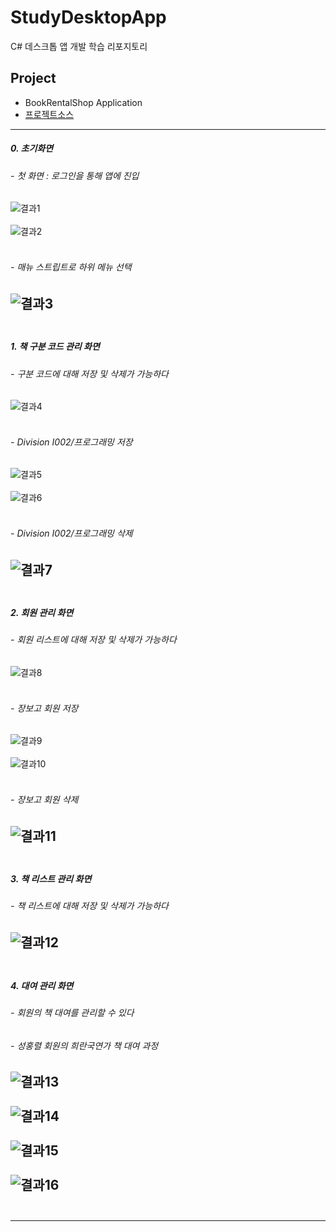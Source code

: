 # StudyDesktopApp
C# 데스크톱 앱 개발 학습 리포지토리


## Project
- BookRentalShop Application
- [프로젝트소스](https://github.com/HongryeolSeong/StudyDesktopApp/tree/main/WinformApp/WinFormAdvancedBank/BookRentalShopApp)

---

##### 0. 초기화면
###### - 첫 화면 : 로그인을 통해 앱에 진입

![결과1](https://github.com/HongryeolSeong/StudyDesktopApp/blob/main/WinformApp/WinFormAdvancedBank/BookRentalShopApp/resultimg/01.png "초기 화면")
<br>
<br>
![결과2](https://github.com/HongryeolSeong/StudyDesktopApp/blob/main/WinformApp/WinFormAdvancedBank/BookRentalShopApp/resultimg/02.png "로그인 성공")
<br>
<br>

###### - 매뉴 스트립트로 하위 메뉴 선택

![결과3](https://github.com/HongryeolSeong/StudyDesktopApp/blob/main/WinformApp/WinFormAdvancedBank/BookRentalShopApp/resultimg/menu2.png "매뉴 스트립트")
<br>
<br>
---

##### 1. 책 구분 코드 관리 화면
###### - 구분 코드에 대해 저장 및 삭제가 가능하다

![결과4](https://github.com/HongryeolSeong/StudyDesktopApp/blob/main/WinformApp/WinFormAdvancedBank/BookRentalShopApp/resultimg/04.png "초기 화면")
<br>
<br>
###### - Division I002/프로그래밍 저장

![결과5](https://github.com/HongryeolSeong/StudyDesktopApp/blob/main/WinformApp/WinFormAdvancedBank/BookRentalShopApp/resultimg/06.png "초기 화면")
<br>
<br>
![결과6](https://github.com/HongryeolSeong/StudyDesktopApp/blob/main/WinformApp/WinFormAdvancedBank/BookRentalShopApp/resultimg/07.png "초기 화면")
<br>
<br>

###### - Division I002/프로그래밍 삭제

![결과7](https://github.com/HongryeolSeong/StudyDesktopApp/blob/main/WinformApp/WinFormAdvancedBank/BookRentalShopApp/resultimg/05.png "초기 화면")
<br>
<br>
---

##### 2. 회원 관리 화면
###### - 회원 리스트에 대해 저장 및 삭제가 가능하다

![결과8](https://github.com/HongryeolSeong/StudyDesktopApp/blob/main/WinformApp/WinFormAdvancedBank/BookRentalShopApp/resultimg/08.png "초기 화면")
<br>
<br>

###### - 장보고 회원 저장

![결과9](https://github.com/HongryeolSeong/StudyDesktopApp/blob/main/WinformApp/WinFormAdvancedBank/BookRentalShopApp/resultimg/09.png "초기 화면")
<br>
<br>
![결과10](https://github.com/HongryeolSeong/StudyDesktopApp/blob/main/WinformApp/WinFormAdvancedBank/BookRentalShopApp/resultimg/10.png "초기 화면")
<br>
<br>

###### - 장보고 회원 삭제

![결과11](https://github.com/HongryeolSeong/StudyDesktopApp/blob/main/WinformApp/WinFormAdvancedBank/BookRentalShopApp/resultimg/11.png "초기 화면")
<br>
<br>
---

##### 3. 책 리스트 관리 화면
###### - 책 리스트에 대해 저장 및 삭제가 가능하다

![결과12](https://github.com/HongryeolSeong/StudyDesktopApp/blob/main/WinformApp/WinFormAdvancedBank/BookRentalShopApp/resultimg/08.png "초기 화면")
<br>
<br>
---

##### 4. 대여 관리 화면
###### - 회원의 책 대여를 관리할 수 있다
###### - 성홍렬 회원의 희란국연가 책 대여 과정

![결과13](https://github.com/HongryeolSeong/StudyDesktopApp/blob/main/WinformApp/WinFormAdvancedBank/BookRentalShopApp/resultimg/13.png "초기 화면")
<br>
<br>
![결과14](https://github.com/HongryeolSeong/StudyDesktopApp/blob/main/WinformApp/WinFormAdvancedBank/BookRentalShopApp/resultimg/14.png "초기 화면")
<br>
<br>
![결과15](https://github.com/HongryeolSeong/StudyDesktopApp/blob/main/WinformApp/WinFormAdvancedBank/BookRentalShopApp/resultimg/rental.png "초기 화면")
<br>
<br>
![결과16](https://github.com/HongryeolSeong/StudyDesktopApp/blob/main/WinformApp/WinFormAdvancedBank/BookRentalShopApp/resultimg/15.png "초기 화면")
<br>
<br>
---
---
